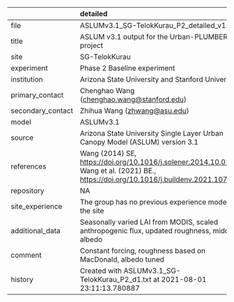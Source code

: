 |                   | detailed                                                                                                                              |
|:------------------|:--------------------------------------------------------------------------------------------------------------------------------------|
| file              | ASLUMv3.1_SG-TelokKurau_P2_detailed_v1.nc                                                                                             |
| title             | ASLUM v3.1 output for the Urban-PLUMBER project                                                                                       |
| site              | SG-TelokKurau                                                                                                                         |
| experiment        | Phase 2 Baseline experiment                                                                                                           |
| institution       | Arizona State University and Stanford University                                                                                      |
| primary_contact   | Chenghao Wang (chenghao.wang@stanford.edu)                                                                                            |
| secondary_contact | Zhihua Wang (zhwang@asu.edu)                                                                                                          |
| model             | ASLUMv3.1                                                                                                                             |
| source            | Arizona State University Single Layer Urban Canopy Model (ASLUM) version 3.1                                                          |
| references        | Wang (2014) SE, https://doi.org/10.1016/j.solener.2014.10.012; Wang et al. (2021) BE., https://doi.org/10.1016/j.buildenv.2021.107593 |
| repository        | NA                                                                                                                                    |
| site_experience   | The group has no previous experience modelling the site                                                                               |
| additional_data   | Seasonally varied LAI from MODIS, scaled anthropogenic flux, updated roughness, midday albedo                                         |
| comment           | Constant forcing,  roughness based on MacDonald, albedo tuned                                                                         |
| history           | Created with ASLUMv3.1_SG-TelokKurau_P2_d1.txt at 2021-08-01 23:11:13.780887                                                          |
